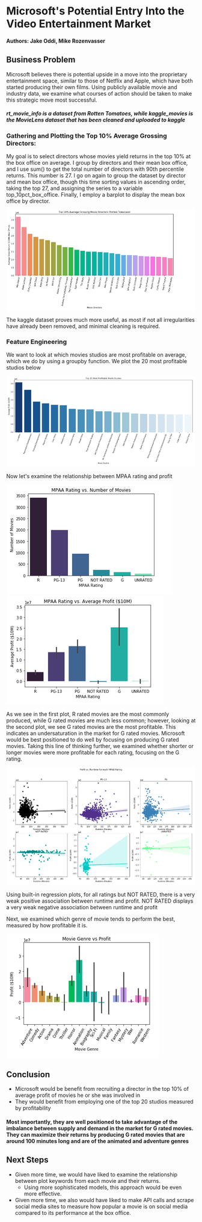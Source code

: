 # Microsoft's Potential Entry Into the Video Entertainment Market

#### Authors: Jake Oddi, Mike Rozenvasser



## Business Problem

Microsoft believes there is potential upside in a move into the proprietary entertainment space, similar to those of Netflix and Apple, which have both started producing their own films. Using publicly available movie and industry data, we examine what courses of action should be taken to make this strategic move most successful.


##### rt_movie_info is a dataset from Rotten Tomatoes, while kaggle_movies is the MovieLens dataset that has been cleaned and uploaded to kaggle

### Gathering and Plotting the Top 10% Average Grossing Directors:
<p> My goal is to select directors whose movies yield returns in the top 10% at the box office on average. I group by directors and their mean box office, and I use sum() to get the total number of directors with 90th percentile returns. This number is 27. I go on again to group the dataset by director and mean box office, though this time sorting values in ascending order, taking the top 27, and assigning the series to a variable top_10pct_box_office. Finally, I employ a barplot to display the mean box office by director. </p>


![](./images/top_10_directors.png)


The kaggle dataset proves much more useful, as most if not all irregularities have already been removed, and minimal cleaning is required.

### Feature Engineering

We want to look at which movies studios are most profitable on average, which we do by using a groupby function.
We plot the 20 most profitable studios below

![](./images/profitable_movie_studios.png)



Now let's examine the relationship between MPAA rating and profit

![](./images/rating_vs_numMovies.png) ![](./images/rating_vs_profit.png)


As we see in the first plot, R rated movies are the most commonly produced, while G rated movies are much less common; however, looking at the second plot, we see G rated movies are the most profitable. This indicates an undersaturation in the market for G rated movies. Microsoft would be best positioned to do well by focusing on producing G rated movies. Taking this line of thinking further, we examined whether shorter or longer movies were more profitable for each rating, focusing on the G rating.

![](./images/sixplot_subplot.png)

Using built-in regression plots, for all ratings but NOT RATED, there is a very weak positive association between runtime and profit. NOT RATED displays a very weak negative association between runtime and profit

Next, we examined which genre of movie tends to perform the best, measured by how profitable it is.

![](./images/genre_vs_profit_plot.png)


## Conclusion

* Microsoft would be benefit from recruiting a director in the top 10% of average profit of movies he or she was involved in 
* They would benefit from employing one of the top 20 studios measured by profitability

<h4> Most importantly, they are well positioned to take advantage of the imbalance between supply and demand in the market for G rated movies. They can maximize their returns by producing G rated movies that are around 100 minutes long and are of the animated and adventure genres </h4>



## Next Steps

* Given more time, we would have liked to examine the relationship between plot keywords from each movie and their returns.
    * Using more sophisticated models, this approach would be even more effective.
* Given more time, we also would have liked to make API calls and scrape social media sites to measure how popular a movie is on social media compared to its performance at the box office.












